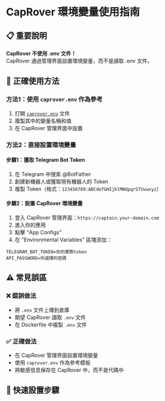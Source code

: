 # CapRover 環境變量使用指南

## 📋 重要說明

**CapRover 不使用 .env 文件！**  
CapRover 通過管理界面設置環境變量，而不是讀取 .env 文件。

## 🎯 正確使用方法

### 方法1：使用 `caprover.env` 作為參考
1. 打開 [`caprover.env`](caprover.env) 文件
2. 複製其中的變量名稱和值
3. 在 CapRover 管理界面中設置

### 方法2：直接設置環境變量

#### 步驟1：獲取 Telegram Bot Token
1. 在 Telegram 中搜索 @BotFather
2. 創建新機器人或獲取現有機器人的 Token
3. 複製 Token（格式：`123456789:ABCdefGHIjklMNOpqrSTUvwxyz`）

#### 步驟2：設置 CapRover 環境變量
1. 登入 CapRover 管理界面：`https://captain.your-domain.com`
2. 進入你的應用
3. 點擊 "App Configs"
4. 在 "Environmental Variables" 區塊添加：

```
TELEGRAM_BOT_TOKEN=你的實際token
API_PASSWORD=你選擇的密碼
```

## ⚠️ 常見誤區

### ❌ 錯誤做法
- 將 `.env` 文件上傳到倉庫
- 期望 CapRover 讀取 `.env` 文件
- 在 Dockerfile 中複製 `.env` 文件

### ✅ 正確做法
- 在 CapRover 管理界面設置環境變量
- 使用 `caprover.env` 作為參考模板
- 將敏感信息保存在 CapRover 中，而不是代碼中

## 🚀 快速設置步驟

